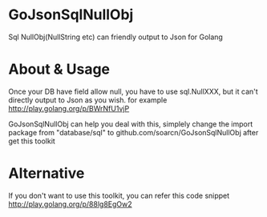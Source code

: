 GoJsonSqlNullObj
================

Sql NullObj(NullString etc) can friendly output to Json for Golang


About & Usage
================

Once your DB have field allow null, you have to use sql.NullXXX, but it can't directly output to Json as you wish. for example http://play.golang.org/p/BWrNfU1vjP

GoJsonSqlNullObj can help you deal with this, simplely change the import package from "database/sql" to github.com/soarcn/GoJsonSqlNullObj after get this toolkit


Alternative
================

If you don't want to use this toolkit, you can refer this code snippet
http://play.golang.org/p/88lg8EgOw2
